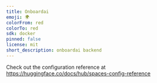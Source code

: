```yaml
---
title: Onboardai
emoji: 🌍
colorFrom: red
colorTo: red
sdk: docker
pinned: false
license: mit
short_description: onboardai backend
---
```


Check out the configuration reference at https://huggingface.co/docs/hub/spaces-config-reference

